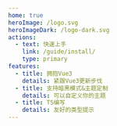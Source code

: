 ```yaml
---
home: true
heroImage: /logo.svg
heroImageDark: /logo-dark.svg
actions:
  - text: 快速上手
    link: /guide/install/
    type: primary
features:
  - title: 拥抱Vue3
    details: 紧跟Vue3更新步伐
  - title: 支持暗黑模式&主题定制
    details: 可以自定义你的主题
  - title: TS编写
    details: 友好的类型提示
---
```

